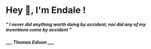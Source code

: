 <h1 title="head"> Hey 👋, I'm Endale !</h1>

**<h5><i>" I never did anything worth doing by accident, nor did any of my inventions come by accident "</i></h5>**

*<b>___ Thomas Edison ___</b>*
